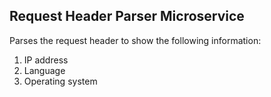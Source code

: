 Request Header Parser Microservice
-------------------------------

Parses the request header to show the following information:

1. IP address
2. Language
3. Operating system
